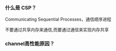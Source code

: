 ### 什么是 CSP？

Communicating Sequential Processes，通信顺序进程

不要通过共享内存来通信,而要通过通信来实现内存共享

### channel高性能原因？

